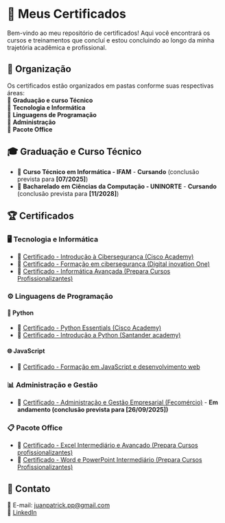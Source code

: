 # 📜 Meus Certificados  

Bem-vindo ao meu repositório de certificados! Aqui você encontrará os cursos e treinamentos que concluí e estou concluindo ao longo da minha trajetória acadêmica e profissional.

## 📂 Organização  
Os certificados estão organizados em pastas conforme suas respectivas áreas:  
📌 **Graduação e curso Técnico**                                                                                                                                                          
📌 **Tecnologia e Informática**                                                                                                                                                           
📌 **Linguagens de Programação**                                                                                                                                                          
📌 **Administração**    
📌 **Pacote Office**  

## 🎓 Graduação e Curso Técnico  
 
- 🏅 **Curso Técnico em Informática - IFAM** - **Cursando** (conclusão prevista para **[07/2025]**)  
- 🏅 **Bacharelado em Ciências da Computação - UNINORTE** - **Cursando** (conclusão prevista para **[11/2028]**)

## 🏆 Certificados  

### 🖥️ **Tecnologia e Informática**  
- 🏅 [Certificado - Introdução à Cibersegurança (Cisco Academy)](https://github.com/Juanzev/Certificados/blob/main/certificado%20Introdu%C3%A7%C3%A3o%20a%20Ciberseguran%C3%A7a.pdf)
- 🏅 [Certificado - Formação em cibersegurança (Digital inovation One)](https://github.com/Juanzev/Certificados/blob/main/forma%C3%A7%C3%A3o%20ciberseguran%C3%A7a.jpg)    
- 🏅 [Certificado - Informática Avançada (Prepara Cursos Profissionalizantes)]()

### ⚙️ **Linguagens de Programação**  

#### 🐍 **Python**
- 🏅 [Certificado - Python Essentials (Cisco Academy)](https://github.com/Juanzev/Certificados/blob/main/certificado%20Python%20Essentials.pdf)  
- 🏅 [Certificado - Introdução a Python (Santander academy)](https://github.com/Juanzev/Certificados/blob/main/introdu%C3%A7%C3%A3o%20a%20programa%C3%A7%C3%A3o%20em%20python.pdf)  

#### 🌐 **JavaScript**
- 🏅 [Certificado - Formação em JavaScript e desenvolvimento web](https://github.com/Juanzev/Certificados/blob/main/Forma%C3%A7%C3%A3o%20Javascript.jpg)  

### 📊 **Administração e Gestão**  
- 🏅 [Certificado - Administração e Gestão Empresarial (Fecomércio)](link_para_o_certificado) - **Em andamento (conclusão prevista para [26/09/2025])**

### 📋 **Pacote Office**  
- 🏅 [Certificado - Excel Intermediário e Avançado (Prepara Cursos profissionalizantes)](link_para_o_certificado)  
- 🏅 [Certificado - Word e PowerPoint Intermediário (Prepara Cursos Profissionalizantes)](link_para_o_certificado)  

## 📩 Contato  
📧 E-mail: juanpatrick.pp@gmail.com  
🔗 [LinkedIn](https://www.linkedin.com/in/juan-patrick-724075300/)
